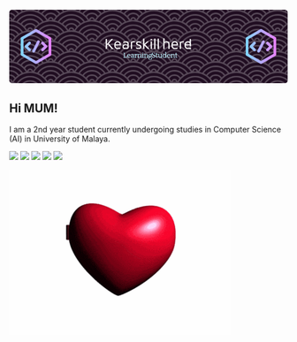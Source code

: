 ![Header](./header.png)

## Hi MUM!

I am a 2nd year student currently undergoing studies in Computer Science (AI) in University of Malaya.

![](http://github-profile-summary-cards.vercel.app/api/cards/profile-details?username=Kearskill&theme=algolia)
![](http://github-profile-summary-cards.vercel.app/api/cards/repos-per-language?username=Kearskill&theme=algolia)
![](http://github-profile-summary-cards.vercel.app/api/cards/most-commit-language?username=Kearskill&theme=algolia)
![](http://github-profile-summary-cards.vercel.app/api/cards/stats?username=Kearskill&theme=algolia)
![](http://github-profile-summary-cards.vercel.app/api/cards/productive-time?username=Kearskill&theme=algolia&utcOffset=8)

![](./citlali-citlali-my-beloved.gif)
